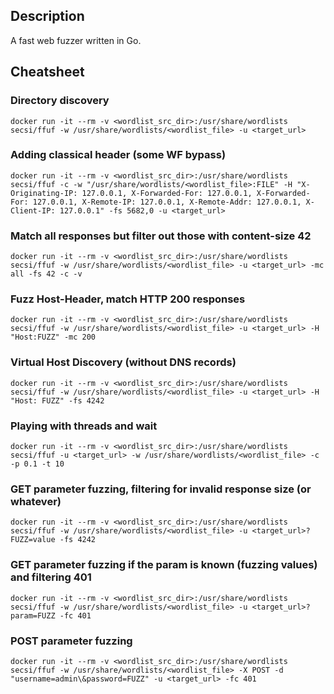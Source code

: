 ## Description
A fast web fuzzer written in Go.

## Cheatsheet

### Directory discovery
```
docker run -it --rm -v <wordlist_src_dir>:/usr/share/wordlists secsi/ffuf -w /usr/share/wordlists/<wordlist_file> -u <target_url>
```

### Adding classical header (some WF bypass)
```
docker run -it --rm -v <wordlist_src_dir>:/usr/share/wordlists secsi/ffuf -c -w "/usr/share/wordlists/<wordlist_file>:FILE" -H "X-Originating-IP: 127.0.0.1, X-Forwarded-For: 127.0.0.1, X-Forwarded-For: 127.0.0.1, X-Remote-IP: 127.0.0.1, X-Remote-Addr: 127.0.0.1, X-Client-IP: 127.0.0.1" -fs 5682,0 -u <target_url>
```

### Match all responses but filter out those with content-size 42
```
docker run -it --rm -v <wordlist_src_dir>:/usr/share/wordlists secsi/ffuf -w /usr/share/wordlists/<wordlist_file> -u <target_url> -mc all -fs 42 -c -v
```

### Fuzz Host-Header, match HTTP 200 responses
```
docker run -it --rm -v <wordlist_src_dir>:/usr/share/wordlists secsi/ffuf -w /usr/share/wordlists/<wordlist_file> -u <target_url> -H "Host:FUZZ" -mc 200
```

### Virtual Host Discovery (without DNS records)
```
docker run -it --rm -v <wordlist_src_dir>:/usr/share/wordlists secsi/ffuf -w /usr/share/wordlists/<wordlist_file> -u <target_url> -H "Host: FUZZ" -fs 4242
```

### Playing with threads and wait
```
docker run -it --rm -v <wordlist_src_dir>:/usr/share/wordlists secsi/ffuf -u <target_url> -w /usr/share/wordlists/<wordlist_file> -c -p 0.1 -t 10
```

### GET parameter fuzzing, filtering for invalid response size (or whatever)
```
docker run -it --rm -v <wordlist_src_dir>:/usr/share/wordlists secsi/ffuf -w /usr/share/wordlists/<wordlist_file> -u <target_url>?FUZZ=value -fs 4242
```

### GET parameter fuzzing if the param is known (fuzzing values) and filtering 401
```
docker run -it --rm -v <wordlist_src_dir>:/usr/share/wordlists secsi/ffuf -w /usr/share/wordlists/<wordlist_file> -u <target_url>?param=FUZZ -fc 401 
```

### POST parameter fuzzing
```
docker run -it --rm -v <wordlist_src_dir>:/usr/share/wordlists secsi/ffuf -w /usr/share/wordlists/<wordlist_file> -X POST -d "username=admin\&password=FUZZ" -u <target_url> -fc 401
```